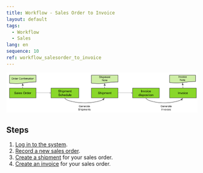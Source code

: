 ```yaml
---
title: Workflow - Sales Order to Invoice
layout: default
tags:
  - Workflow
  - Sales
lang: en
sequence: 10
ref: workflow_salesorder_to_invoice
---
```


![IMG](../../images/en_workflow_salesorder_to_invoice.png)

## Steps
1. [Log in to the system](Login).
1. [Record a new sales order](SalesOrder_recording).
1. [Create a shipment](Ship_SalesOrder) for your sales order.
1. [Create an invoice](Invoice_SalesOrder) for your sales order.
